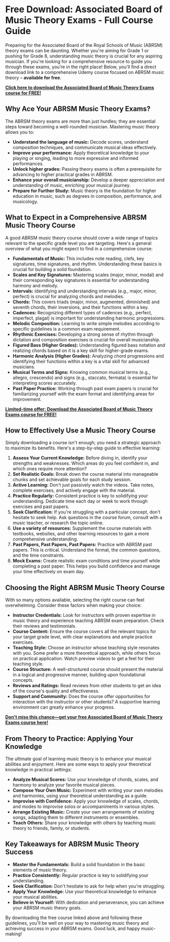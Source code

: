 # Free Download: Associated Board of Music Theory Exams - Full Course Guide

Preparing for the Associated Board of the Royal Schools of Music (ABRSM) theory exams can be daunting. Whether you're aiming for Grade 1 or pushing for Grade 8, understanding music theory is crucial for any aspiring musician. If you're looking for a comprehensive resource to guide you through these exams, you’re in the right place! Below, you'll find a direct download link to a comprehensive Udemy course focused on ABRSM music theory – **available for free**.

[**Click here to download the Associated Board of Music Theory Exams course for FREE!**](https://udemywork.com/associated-board-of-music-theory-exams)

## Why Ace Your ABRSM Music Theory Exams?

The ABRSM theory exams are more than just hurdles; they are essential steps toward becoming a well-rounded musician. Mastering music theory allows you to:

*   **Understand the language of music:** Decode scores, understand composition techniques, and communicate musical ideas effectively.
*   **Improve your performance:** Apply theoretical knowledge to your playing or singing, leading to more expressive and informed performances.
*   **Unlock higher grades:** Passing theory exams is often a prerequisite for advancing to higher practical grades in ABRSM.
*   **Enhance your overall musicianship:** Develop a deeper appreciation and understanding of music, enriching your musical journey.
*   **Prepare for Further Study:** Music theory is the foundation for higher education in music, such as degrees in composition, performance, and musicology.

## What to Expect in a Comprehensive ABRSM Music Theory Course

A good ABRSM music theory course should cover a wide range of topics relevant to the specific grade level you are targeting. Here's a general overview of what you might expect to find in a comprehensive course:

*   **Fundamentals of Music:** This includes note reading, clefs, key signatures, time signatures, and rhythm. Understanding these basics is crucial for building a solid foundation.
*   **Scales and Key Signatures:** Mastering scales (major, minor, modal) and their corresponding key signatures is essential for understanding harmony and melody.
*   **Intervals:** Identifying and understanding intervals (e.g., major, minor, perfect) is crucial for analyzing chords and melodies.
*   **Chords:** This covers triads (major, minor, augmented, diminished) and seventh chords, their inversions, and their functions within a key.
*   **Cadences:** Recognizing different types of cadences (e.g., perfect, imperfect, plagal) is important for understanding harmonic progressions.
*   **Melodic Composition:** Learning to write simple melodies according to specific guidelines is a common exam requirement.
*   **Rhythmic Exercises:** Developing a strong sense of rhythm through dictation and composition exercises is crucial for overall musicianship.
*   **Figured Bass (Higher Grades):** Understanding figured bass notation and realizing chords based on it is a key skill for higher-grade exams.
*   **Harmonic Analysis (Higher Grades):** Analyzing chord progressions and identifying their functions within a key is a vital skill for advanced musicians.
*   **Musical Terms and Signs:** Knowing common musical terms (e.g., allegro, crescendo) and signs (e.g., staccato, fermata) is essential for interpreting scores accurately.
*   **Past Paper Practice:** Working through past exam papers is crucial for familiarizing yourself with the exam format and identifying areas for improvement.

[**Limited-time offer: Download the Associated Board of Music Theory Exams course for FREE!**](https://udemywork.com/associated-board-of-music-theory-exams)

## How to Effectively Use a Music Theory Course

Simply downloading a course isn't enough; you need a strategic approach to maximize its benefits. Here's a step-by-step guide to effective learning:

1.  **Assess Your Current Knowledge:** Before diving in, identify your strengths and weaknesses. Which areas do you feel confident in, and which ones require more attention?
2.  **Set Realistic Goals:** Break down the course material into manageable chunks and set achievable goals for each study session.
3.  **Active Learning:** Don't just passively watch the videos. Take notes, complete exercises, and actively engage with the material.
4.  **Practice Regularly:** Consistent practice is key to solidifying your understanding. Dedicate time each day or week to work through exercises and past papers.
5.  **Seek Clarification:** If you're struggling with a particular concept, don't hesitate to seek help. Ask questions in the course forum, consult with a music teacher, or research the topic online.
6.  **Use a variety of resources:** Supplement the course materials with textbooks, websites, and other learning resources to gain a more comprehensive understanding.
7.  **Past Papers, Past Papers, Past Papers:** Practice with ABRSM past papers. This is critical. Understand the format, the common questions, and the time constraints.
8.  **Mock Exams:** Create realistic exam conditions and time yourself while completing a past paper. This helps you build confidence and manage your time effectively on exam day.

## Choosing the Right ABRSM Music Theory Course

With so many options available, selecting the right course can feel overwhelming. Consider these factors when making your choice:

*   **Instructor Credentials:** Look for instructors with proven expertise in music theory and experience teaching ABRSM exam preparation. Check their reviews and testimonials.
*   **Course Content:** Ensure the course covers all the relevant topics for your target grade level, with clear explanations and ample practice exercises.
*   **Teaching Style:** Choose an instructor whose teaching style resonates with you. Some prefer a more theoretical approach, while others focus on practical application. Watch preview videos to get a feel for their teaching style.
*   **Course Structure:** A well-structured course should present the material in a logical and progressive manner, building upon foundational concepts.
*   **Reviews and Ratings:** Read reviews from other students to get an idea of the course's quality and effectiveness.
*   **Support and Community:** Does the course offer opportunities for interaction with the instructor or other students? A supportive learning environment can greatly enhance your progress.

[**Don't miss this chance—get your free Associated Board of Music Theory Exams course here!**](https://udemywork.com/associated-board-of-music-theory-exams)

## From Theory to Practice: Applying Your Knowledge

The ultimate goal of learning music theory is to enhance your musical abilities and enjoyment. Here are some ways to apply your theoretical knowledge in practical settings:

*   **Analyze Musical Scores:** Use your knowledge of chords, scales, and harmony to analyze your favorite musical pieces.
*   **Compose Your Own Music:** Experiment with writing your own melodies and harmonies, using your theoretical understanding as a guide.
*   **Improvise with Confidence:** Apply your knowledge of scales, chords, and modes to improvise solos or accompaniments in various styles.
*   **Arrange Existing Music:** Create your own arrangements of existing songs, adapting them to different instruments or ensembles.
*   **Teach Others:** Share your knowledge with others by teaching music theory to friends, family, or students.

## Key Takeaways for ABRSM Music Theory Success

*   **Master the Fundamentals:** Build a solid foundation in the basic elements of music theory.
*   **Practice Consistently:** Regular practice is key to solidifying your understanding.
*   **Seek Clarification:** Don't hesitate to ask for help when you're struggling.
*   **Apply Your Knowledge:** Use your theoretical knowledge to enhance your musical abilities.
*   **Believe in Yourself:** With dedication and perseverance, you can achieve your ABRSM music theory goals.

By downloading the free course linked above and following these guidelines, you'll be well on your way to mastering music theory and achieving success in your ABRSM exams. Good luck, and happy music-making!
